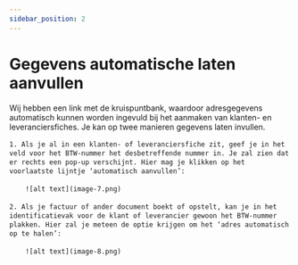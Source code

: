 ```yaml
---
sidebar_position: 2
---
```


# Gegevens automatische laten aanvullen

Wij hebben een link met de kruispuntbank, waardoor adresgegevens automatisch kunnen worden ingevuld bij het aanmaken van klanten- en leveranciersfiches. Je kan op twee manieren gegevens laten invullen. 

    1. Als je al in een klanten- of leveranciersfiche zit, geef je in het veld voor het BTW-nummer het desbetreffende nummer in. Je zal zien dat er rechts een pop-up verschijnt. Hier mag je klikken op het voorlaatste lijntje ‘automatisch aanvullen’:

	    ![alt text](image-7.png)

    2. Als je factuur of ander document boekt of opstelt, kan je in het identificatievak voor de klant of leverancier gewoon het BTW-nummer plakken. Hier zal je meteen de optie krijgen om het ‘adres automatisch op te halen’: 

		![alt text](image-8.png)